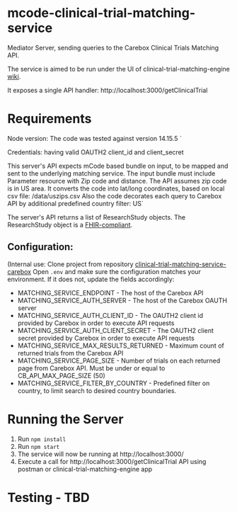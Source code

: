 # mcode-clinical-trial-matching-service

Mediator Server, sending queries to the Carebox Clinical Trials Matching API.

The service is aimed to be run under the UI of clinical-trial-matching-engine  [wiki](https://github.com/mcode/clinical-trial-matching-engine/wiki).

It exposes a single API handler: http://localhost:3000/getClinicalTrial



# Requirements

Node version: The code was tested against version 14.15.5 `

Credentials: having valid OAUTH2 client_id and client_secret

This server's API expects mCode based bundle on input, to be mapped and sent to the underlying matching service.
The input bundle must include Parameter resource with Zip code and distance.
The API assumes zip code is in US area. It converts the code into lat/long coordinates, based on local csv file: /data/uszips.csv
Also the code decorates each query to Carebox API by additional predefined country filter: US`

The server's API returns a list of ResearchStudy objects.
The ResearchStudy object is a [FHIR-compliant](https://www.hl7.org/fhir/researchstudy.html).

## Configuration:

(Internal use: Clone project from repository [clinical-trial-matching-service-carebox](https://github.com/mcode/clinical-trial-matching-service-carebox)
Open `.env` and make sure the configuration matches your environment. If it does not, update the fields accordingly:
- MATCHING_SERVICE_ENDPOINT - The host of the Carebox API
- MATCHING_SERVICE_AUTH_SERVER - The host of the Carebox OAUTH server
- MATCHING_SERVICE_AUTH_CLIENT_ID - The OAUTH2 client id provided by Carebox in order to execute API requests
- MATCHING_SERVICE_AUTH_CLIENT_SECRET - The OAUTH2 client secret provided by Carebox in order to execute API requests
- MATCHING_SERVICE_MAX_RESULTS_RETURNED - Maximum count of returned trials from the Carebox API
- MATCHING_SERVICE_PAGE_SIZE - Number of trials on each returned page from Carebox API. Must be under or equal to CB_API_MAX_PAGE_SIZE (50)
- MATCHING_SERVICE_FILTER_BY_COUNTRY - Predefined filter on country, to limit search to desired country boundaries.

# Running the Server

1. Run `npm install`
2. Run `npm start`
3. The service will now be running at http://localhost:3000/
4. Execute a call for http://localhost:3000/getClinicalTrial API using postman or clinical-trial-matching-engine app

# Testing - TBD
